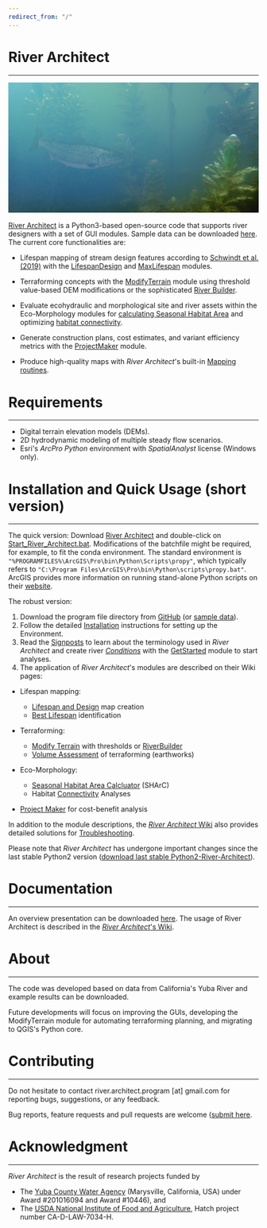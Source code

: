 ```yaml
---
redirect_from: "/"
---
```



River Architect
===============

***

![raillu](https://github.com/RiverArchitect/Media/raw/master/images/RA_welcome.png)
<br/>



[River Architect](https://github.com/RiverArchitect/Media/raw/master/docs/RiverArchitect.pdf) is a Python3-based open-source code that supports river designers with a set of GUI modules. Sample data can be downloaded [here](https://github.com/RiverArchitect/SampleData/archive/master.zip). The current core functionalities are:

 * Lifespan mapping of stream design features according to [Schwindt et al. (2019)][1] with the [LifespanDesign](https://riverarchitect.github.io/RA_wiki/LifespanDesign) and [MaxLifespan](https://riverarchitect.github.io/RA_wiki/MaxLifespan) modules.   

 * Terraforming concepts with the [ModifyTerrain](https://riverarchitect.github.io/RA_wiki/wiki/ModifyTerrain) module using threshold value-based DEM modifications or the sophisticated [River Builder](https://riverarchitect.github.io/RA_wiki/RiverBuilder).

 * Evaluate ecohydraulic and morphological site and river assets within the Eco-Morphology modules for [calculating Seasonal Habitat Area](https://riverarchitect.github.io/RA_wiki/SHArC) and optimizing [habitat connectivity](https://riverarchitect.github.io/RA_wiki/Connectivity).

 * Generate construction plans, cost estimates, and variant efficiency metrics with the [ProjectMaker](https://riverarchitect.github.io/RA_wiki/ProjectMaker) module.
 
 * Produce high-quality maps with *River Architect*'s built-in [Mapping routines](https://riverarchitect.github.io/RA_wiki/Mapping).



# Requirements

***

 * Digital terrain elevation models (DEMs).
 * 2D hydrodynamic modeling of multiple steady flow scenarios.
 * Esri's *ArcPro* *Python* environment with *SpatialAnalyst* license (Windows only).


# Installation and Quick Usage (short version)

***

The quick version: Download [River Architect][5] and double-click on [Start_River_Architect.bat][1]. Modifications of the batchfile might be required, for example, to fit the conda environment. The standard environment is `"%PROGRAMFILES%\ArcGIS\Pro\bin\Python\Scripts\propy"`, which typically refers to `"C:\Program Files\ArcGIS\Pro\bin\Python\scripts\propy.bat"`. ArcGIS provides more information on running stand-alone Python scripts on their [website](https://pro.arcgis.com/en/pro-app/arcpy/get-started/using-conda-with-arcgis-pro.htm).

The robust version:

 1. Download the program file directory from [GitHub][2] (or [sample data][4]). 
 1. Follow the detailed [Installation][6] instructions for setting up the Environment.
 1. Read the [Signposts][7] to learn about the terminology used in *River Architect* and create river [*Conditions*](https://riverarchitect.github.io/RA_wiki/Signposts#new-condition) with the [GetStarted](https://riverarchitect.github.io/RA_wiki/Signposts#getstarted) module to start analyses. 
 1. The application of *River Architect*'s modules are described on their Wiki pages:
 
 - Lifespan mapping: 
   	+ [Lifespan and Design](https://riverarchitect.github.io/RA_wiki/LifespanDesign) map creation
   	+ [Best Lifespan](https://riverarchitect.github.io/RA_wiki/MaxLifespan) identification

 - Terraforming: 
   	+ [Modify Terrain](https://riverarchitect.github.io/RA_wiki/ModifyTerrain) with thresholds or [RiverBuilder](http://pasternack.ucdavis.edu/research/model-codes/river-builder)
   	+ [Volume Assessment](https://riverarchitect.github.io/RA_wiki/VolumeAssessment) of terraforming (earthworks)

 - Eco-Morphology: 
   	+ [Seasonal Habitat Area Calcluator](https://riverarchitect.github.io/RA_wiki/SHArC) (SHArC)
   	+ Habitat [Connectivity](https://riverarchitect.github.io/RA_wiki/Connectivity) Analyses

 - [Project Maker](https://riverarchitect.github.io/RA_wiki/ProjectMaker) for cost-benefit analysis
 


In addition to the module descriptions, the [*River Architect* Wiki](https://riverarchitect.github.io/RA_wiki/main_page) also provides detailed solutions for [Troubleshooting](https://riverarchitect.github.io/RA_wiki/Troubleshooting).

Please note that *River Architect* has undergone important changes since the last stable Python2 version ([download last stable Python2-River-Architect][8]).

# Documentation

***

An overview presentation can be downloaded [here](https://github.com/RiverArchitect/Media/raw/master/docs/RiverArchitect.pdf). The usage of River Architect is described in the [*River Architect*'s Wiki][3].


# About

***

The code was developed based on data from California's Yuba River and example results can be downloaded.

Future developments will focus on improving the GUIs, developing the ModifyTerrain module for automating
terraforming planning, and migrating to QGIS's Python core.


# Contributing

***

Do not hesitate to contact river.architect.program [at] gmail.com for reporting bugs, suggestions, or any feedback.

Bug reports, feature requests and pull requests are welcome ([submit here](https://github.com/RiverArchitect/Media).

# Acknowledgment

***

*River Architect* is the result of research projects funded by

 - The [Yuba County Water Agency](https://www.yubawater.org/) (Marysville, California, USA) under Award #201016094 and Award #10446), and
 - The [USDA National Institute of Food and Agriculture](https://nifa.usda.gov/), Hatch project number CA-D-LAW-7034-H.


[1]: https://www.sciencedirect.com/science/article/pii/S0301479718312751 "Lifespan mapping"
[2]: https://github.com/riverarchitect/program
[3]: https://riverarchitect.github.io/RA_wiki/
[4]: https://www.dropbox.com/s/pv9n2y0nmulidme/RiverArchitect_with_Example.zip?dl=0
[5]: https://github.com/riverarchitect/program/archive/master.zip
[6]: https://riverarchitect.github.io/RA_wiki/Installation
[7]: https://riverarchitect.github.io/RA_wiki/Signposts
[8]: https://www.dropbox.com/s/8d6c096r4ouzxy2/RiverArchitect_Py2.zip?dl=0
